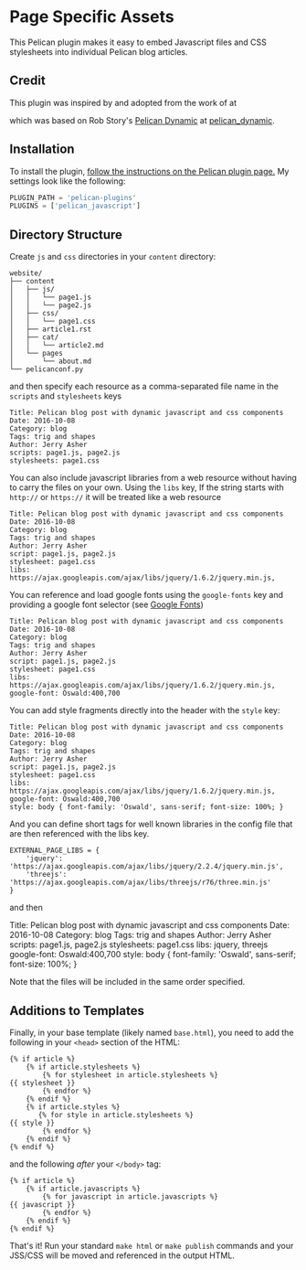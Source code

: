 Page Specific Assets
===============

This Pelican plugin makes it easy to embed Javascript files and CSS stylesheets into individual Pelican blog articles.

Credit
------
This plugin was inspired by and adopted from the work of [ ]() at

which was based on Rob Story's [Pelican Dynamic](https://github.com/wrobstory) at [pelican_dynamic](https://github.com/wrobstory/pelican_dynamic). 


Installation
------------
To install the plugin, [follow the instructions on the Pelican plugin page.](https://github.com/getpelican/pelican-plugins) My settings look like the following:

```python
PLUGIN_PATH = 'pelican-plugins'
PLUGINS = ['pelican_javascript']
```

Directory Structure
-------------------
Create ```js``` and ```css``` directories in your ```content``` directory:
```
website/
├── content
│   ├── js/
│   │   └── page1.js
│   │   └── page2.js
│   ├── css/
│   │   └── page1.css
│   ├── article1.rst
│   ├── cat/
│   │   └── article2.md
│   └── pages
│       └── about.md
└── pelicanconf.py
```

and then specify each resource as a comma-separated file name in the ```scripts``` and ```stylesheets``` keys

```
Title: Pelican blog post with dynamic javascript and css components
Date: 2016-10-08
Category: blog
Tags: trig and shapes
Author: Jerry Asher
scripts: page1.js, page2.js
stylesheets: page1.css
```

You can also include javascript libraries from a web resource without having to carry the files on your own. Using the ```libs``` key, If the string starts with `http://` or `https://` it will be treated like a web resource

```
Title: Pelican blog post with dynamic javascript and css components
Date: 2016-10-08
Category: blog
Tags: trig and shapes
Author: Jerry Asher
script: page1.js, page2.js
stylesheet: page1.css
libs: https://ajax.googleapis.com/ajax/libs/jquery/1.6.2/jquery.min.js,
```

You can reference and load google fonts using the ```google-fonts``` key and providing a google font selector (see [Google Fonts](https://fonts.google.com/))

```
Title: Pelican blog post with dynamic javascript and css components
Date: 2016-10-08
Category: blog
Tags: trig and shapes
Author: Jerry Asher
script: page1.js, page2.js
stylesheet: page1.css
libs: https://ajax.googleapis.com/ajax/libs/jquery/1.6.2/jquery.min.js,
google-font: Oswald:400,700
```


You can add style fragments directly into the header with the ```style``` key:

```
Title: Pelican blog post with dynamic javascript and css components
Date: 2016-10-08
Category: blog
Tags: trig and shapes
Author: Jerry Asher
script: page1.js, page2.js
stylesheet: page1.css
libs: https://ajax.googleapis.com/ajax/libs/jquery/1.6.2/jquery.min.js,
google-font: Oswald:400,700
style: body { font-family: 'Oswald', sans-serif; font-size: 100%; }
```

And you can define short tags for well known libraries in the config file that are then referenced with the libs key.

```
EXTERNAL_PAGE_LIBS = {
    'jquery': 'https://ajax.googleapis.com/ajax/libs/jquery/2.2.4/jquery.min.js',
    'threejs': 'https://ajax.googleapis.com/ajax/libs/threejs/r76/three.min.js'
}
```

and then


Title: Pelican blog post with dynamic javascript and css components
Date: 2016-10-08
Category: blog
Tags: trig and shapes
Author: Jerry Asher
scripts: page1.js, page2.js
stylesheets: page1.css
libs: jquery, threejs
google-font: Oswald:400,700
style: body { font-family: 'Oswald', sans-serif; font-size: 100%; }


Note that the files will be included in the same order specified.

Additions to Templates
----------------------
Finally, in your base template (likely named ```base.html```), you need to add the following in your ```<head>``` section of the HTML:
```
{% if article %}
    {% if article.stylesheets %}
        {% for stylesheet in article.stylesheets %}
{{ stylesheet }}
        {% endfor %}
    {% endif %}
    {% if article.styles %} 
       {% for style in article.stylesheets %}
{{ style }}
        {% endfor %}
    {% endif %}
{% endif %}
```
and the following *after* your ```</body>``` tag:
```
{% if article %}
    {% if article.javascripts %}
        {% for javascript in article.javascripts %}
{{ javascript }}
        {% endfor %}
    {% endif %}
{% endif %}
```

That's it! Run your standard ```make html``` or ```make publish``` commands and your JSS/CSS will be moved and referenced in the output HTML.
